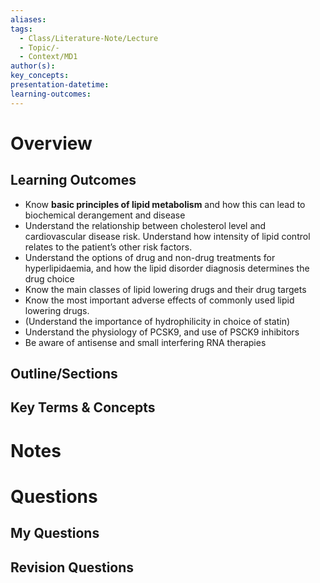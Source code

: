 ```yaml
---
aliases: 
tags:
  - Class/Literature-Note/Lecture
  - Topic/-
  - Context/MD1
author(s): 
key_concepts: 
presentation-datetime: 
learning-outcomes:
---
```



# Overview
## Learning Outcomes
- Know **basic principles of lipid metabolism** and how this can lead to biochemical derangement and disease
- Understand the relationship between cholesterol level and cardiovascular disease risk. Understand how intensity of lipid control relates to the patient’s other risk factors.
- Understand the options of drug and non-drug treatments for hyperlipidaemia, and how the lipid disorder diagnosis determines the drug choice
- Know the main classes of lipid lowering drugs and their drug targets
- Know the most important adverse effects of commonly used lipid lowering drugs.
- (Understand the importance of hydrophilicity in choice of statin)
- Understand the physiology of PCSK9, and use of PSCK9 inhibitors
- Be aware of antisense and small interfering RNA therapies
## Outline/Sections

## Key Terms & Concepts


# Notes


# Questions

## My Questions
## Revision Questions




